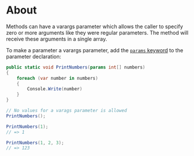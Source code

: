 # About

Methods can have a varargs parameter which allows the caller to specify zero or more arguments like they were regular parameters. The method will receive these arguments in a single array.

To make a parameter a varargs parameter, add the [`params` keyword](https://docs.microsoft.com/en-us/dotnet/csharp/language-reference/keywords/params) to the parameter declaration:

```csharp
public static void PrintNumbers(params int[] numbers)
{
    foreach (var number in numbers)
    {
        Console.Write(number)
    }
}

// No values for a varags parameter is allowed
PrintNumbers();

PrintNumbers(1);
// => 1

PrintNumbers(1, 2, 3);
// => 123
```
